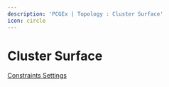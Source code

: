 ```yaml
---
description: 'PCGEx | Topology : Cluster Surface'
icon: circle
---
```


# Cluster Surface

<a href="../pathfinding/contours/#constraints-settings" class="button secondary">Constraints Settings</a>
